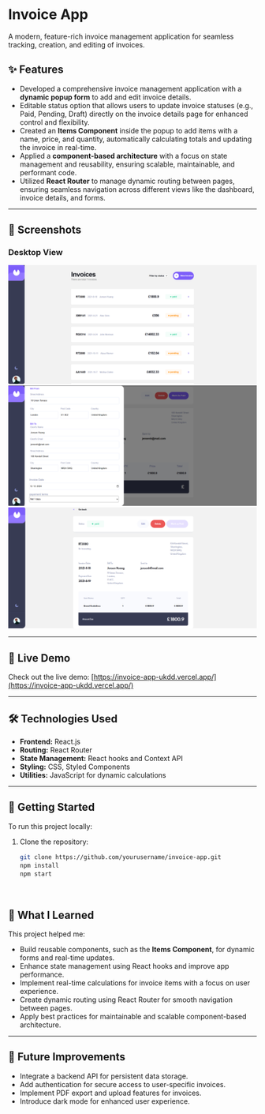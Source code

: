 # Invoice App

A modern, feature-rich invoice management application for seamless tracking, creation, and editing of invoices.

## ✨ Features

- Developed a comprehensive invoice management application with a **dynamic popup form** to add and edit invoice details.  
- Editable status option that allows users to update invoice statuses (e.g., Paid, Pending, Draft) directly on the invoice details page for enhanced control and flexibility.  
- Created an **Items Component** inside the popup to add items with a name, price, and quantity, automatically calculating totals and updating the invoice in real-time.  
- Applied a **component-based architecture** with a focus on state management and reusability, ensuring scalable, maintainable, and performant code.  
- Utilized **React Router** to manage dynamic routing between pages, ensuring seamless navigation across different views like the dashboard, invoice details, and forms.  

---

## 📸 Screenshots

### Desktop View  
![Homepage](src/utils/homepage.png) 
![Popupform](src/utils/popupform.png) 
![Invoice](src/utils/Invoice.png) 


---

## 🚀 Live Demo

Check out the live demo: [https://invoice-app-ukdd.vercel.app/](https://invoice-app-ukdd.vercel.app/)

---

## 🛠️ Technologies Used

- **Frontend:** React.js  
- **Routing:** React Router  
- **State Management:** React hooks and Context API  
- **Styling:** CSS, Styled Components    
- **Utilities:** JavaScript for dynamic calculations  

---

## 🔧 Getting Started

To run this project locally:

1. Clone the repository:
   ```bash
   git clone https://github.com/yourusername/invoice-app.git
   npm install
   npm start


   

## 📝 What I Learned
This project helped me:

- Build reusable components, such as the **Items Component**, for dynamic forms and real-time updates.
- Enhance state management using React hooks and improve app performance.
- Implement real-time calculations for invoice items with a focus on user experience.
- Create dynamic routing using React Router for smooth navigation between pages.
- Apply best practices for maintainable and scalable component-based architecture.

---

## 🔮 Future Improvements

- Integrate a backend API for persistent data storage.
- Add authentication for secure access to user-specific invoices.
- Implement PDF export and upload features for invoices.
- Introduce dark mode for enhanced user experience.
